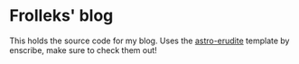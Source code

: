 # Frolleks' blog

This holds the source code for my blog. Uses the [astro-erudite](https://github.com/jktrn/astro-erudite) template by enscribe, make sure to check them out!
